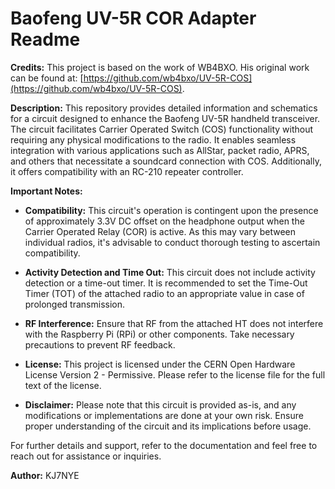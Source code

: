 # Baofeng UV-5R COR Adapter Readme

**Credits:** This project is based on the work of WB4BXO. His original work can be found at: [https://github.com/wb4bxo/UV-5R-COS](https://github.com/wb4bxo/UV-5R-COS).

**Description:** This repository provides detailed information and schematics for a circuit designed to enhance the Baofeng UV-5R handheld transceiver. The circuit facilitates Carrier Operated Switch (COS) functionality without requiring any physical modifications to the radio. It enables seamless integration with various applications such as AllStar, packet radio, APRS, and others that necessitate a soundcard connection with COS. Additionally, it offers compatibility with an RC-210 repeater controller.

**Important Notes:**

- **Compatibility:** This circuit's operation is contingent upon the presence of approximately 3.3V DC offset on the headphone output when the Carrier Operated Relay (COR) is active. As this may vary between individual radios, it's advisable to conduct thorough testing to ascertain compatibility.
- **Activity Detection and Time Out:** This circuit does not include activity detection or a time-out timer. It is recommended to set the Time-Out Timer (TOT) of the attached radio to an appropriate value in case of prolonged transmission.
- **RF Interference:** Ensure that RF from the attached HT does not interfere with the Raspberry Pi (RPi) or other components. Take necessary precautions to prevent RF feedback.

- **License:** This project is licensed under the CERN Open Hardware License Version 2 - Permissive. Please refer to the license file for the full text of the license.
- **Disclaimer:** Please note that this circuit is provided as-is, and any modifications or implementations are done at your own risk. Ensure proper understanding of the circuit and its implications before usage.

For further details and support, refer to the documentation and feel free to reach out for assistance or inquiries.

**Author:** KJ7NYE
